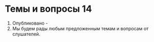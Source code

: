 # Темы и вопросы 14
1. Опубликовано -
2. Мы будем рады любым предложенным темам и вопросам от слушателей.
